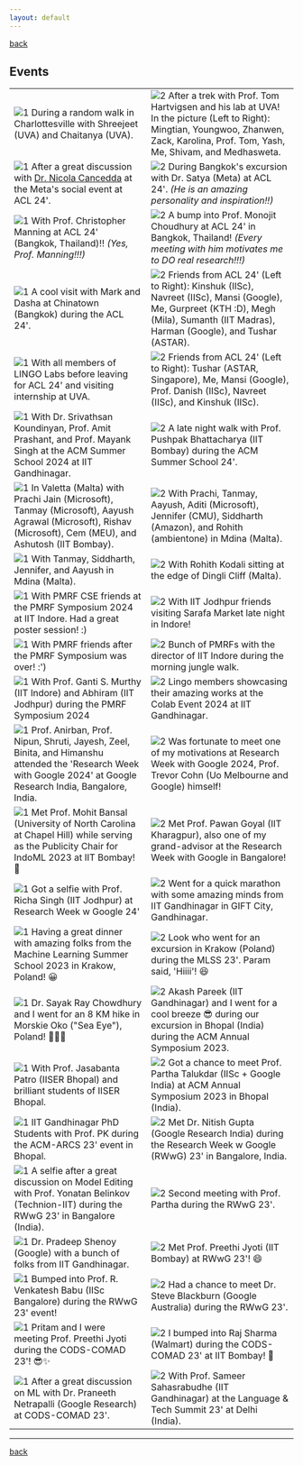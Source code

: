 ```yaml
---
layout: default
---
```


[back](./)

## Events

| | |
|-|-|
| <img src="./gallery/Shree_Cheetah.JPG" alt="1" > During a random walk in Charlottesville with Shreejeet (UVA) and Chaitanya (UVA). | <img src="./gallery/Hartvigsen_lab.PNG" alt="2" > After a trek with Prof. Tom Hartvigsen and his lab at UVA! In the picture (Left to Right): Mingtian, Youngwoo, Zhanwen, Zack, Karolina, Prof. Tom, Yash, Me, Shivam, and Medhasweta. |
| <img src="./gallery/Nicola.jpg" alt="1" > After a great discussion with [Dr. Nicola Cancedda](https://ai.meta.com/people/941637921299851/nicola-cancedda/) at the Meta's social event at ACL 24'. | <img src="./gallery/Satya.jpg" alt="2" > During Bangkok's excursion with Dr. Satya (Meta) at ACL 24'. _(He is an amazing personality and inspiration!!)_ |
| <img src="./gallery/Manning.jpg" alt="1" > With Prof. Christopher Manning at ACL 24' (Bangkok, Thailand)!! _(Yes, Prof. Manning!!!)_ | <img src="./gallery/Monojit.jpg" alt="2" > A bump into Prof. Monojit Choudhury at ACL 24' in Bangkok, Thailand! _(Every meeting with him motivates me to DO real research!!!)_ |
| <img src="./gallery/ACL_Chinatown.JPG" alt="1" > A cool visit with Mark and Dasha at Chinatown (Bangkok) during the ACL 24'. | <img src="./gallery/ACL_group2.JPG" alt="2" > Friends from ACL 24' (Left to Right): Kinshuk (IISc), Navreet (IISc), Mansi (Google), Me, Gurpreet (KTH :D), Megh (Mila), Sumanth (IIT Madras), Harman (Google), and Tushar (ASTAR). |
| <img src="./gallery/LINGO_group.jpg" alt="1" > With all members of LINGO Labs before leaving for ACL 24' and visiting internship at UVA. | <img src="./gallery/ACL_group1.JPG" alt="2" > Friends from ACL 24' (Left to Right): Tushar (ASTAR, Singapore), Me, Mansi (Google), Prof. Danish (IISc), Navreet (IISc), and Kinshuk (IISc). |
| <img src="./gallery/SummerSchool.JPEG"  alt="1" > With Dr. Srivathsan Koundinyan, Prof. Amit Prashant, and Prof. Mayank Singh at the ACM Summer School 2024 at IIT Gandhinagar. | <img src="./gallery/pushpak.jpg" alt="2" > A late night walk with Prof. Pushpak Bhattacharya (IIT Bombay) during the ACM Summer School 24'. |
| <img src="./gallery/malta-friends.jpg"  alt="1" > In Valetta (Malta) with Prachi Jain (Microsoft), Tanmay (Microsoft), Aayush Agrawal (Microsoft), Rishav (Microsoft), Cem (MEU), and Ashutosh (IIT Bombay). | <img src="./gallery/malta-friends2.jpg" alt="2" >  With Prachi, Tanmay, Aayush, Aditi (Microsoft), Jennifer (CMU), Siddharth (Amazon), and Rohith (ambientone) in Mdina (Malta). |
| <img src="./gallery/malta-friends3.jpg"  alt="1" > With Tanmay, Siddharth, Jennifer, and Aayush in Mdina (Malta). | <img src="./gallery/malta-rohit.jpg" alt="2" > With Rohith Kodali sitting at the edge of Dingli Cliff (Malta). |
| <img src="./gallery/pmrf-cse.jpg"  alt="1" > With PMRF CSE friends at the PMRF Symposium 2024 at IIT Indore. Had a great poster session! :) | <img src="./gallery/pmrf-friends.jpg" alt="2" > With IIT Jodhpur friends visiting Sarafa Market late night in Indore!  |
| <img src="./gallery/pmrf-friends2.jpg"  alt="1" > With PMRF friends after the PMRF Symposium was over! :') | <img src="./gallery/pmrf-iiti.jpg" alt="2" > Bunch of PMRFs with the director of IIT Indore during the morning jungle walk.   |
| <img src="./gallery/pmrf-prof.jpg"  alt="1" > With Prof. Ganti S. Murthy (IIT Indore) and Abhiram (IIT Jodhpur) during the PMRF Symposium 2024 | <img src="./gallery/colab-iitgn.jpg" alt="2" > Lingo members showcasing their amazing works at the Colab Event 2024 at IIT Gandhinagar.   |
| <img src="./gallery/grw-iitgn.jpg"  alt="1" > Prof. Anirban, Prof. Nipun, Shruti, Jayesh, Zeel, Binita, and Himanshu attended the 'Research Week with Google 2024' at Google Research India, Bangalore, India. | <img src="./gallery/grw-trevor.jpg" alt="2" > Was fortunate to meet one of my motivations at Research Week with Google 2024, Prof. Trevor Cohn (Uo Melbourne and Google) himself!   |
| <img src="./gallery/indoml-mohit.jpg"  alt="1" > Met Prof. Mohit Bansal (University of North Carolina at Chapel Hill) while serving as the Publicity Chair for IndoML 2023 at IIT Bombay! 🤯 | <img src="./gallery/grw-pawan.jpg" alt="2" > Met Prof. Pawan Goyal (IIT Kharagpur), also one of my grand-advisor at the Research Week with Google in Bangalore!   |
| <img src="./gallery/grw-richa.jpg"  alt="1" > Got a selfie with Prof. Richa Singh (IIT Jodhpur) at Research Week w Google 24' | <img src="./gallery/marathon.jpg" alt="2" > Went for a quick marathon with some amazing minds from IIT Gandhinagar in GIFT City, Gandhinagar.  |
| <img src="./gallery/mlss-friends.jpg"  alt="1" > Having a great dinner with amazing folks from the Machine Learning Summer School 2023 in Krakow, Poland! 😀 | <img src="./gallery/mlss-group.jpg" alt="2" > Look who went for an excursion in Krakow (Poland) during the MLSS 23'. Param said, 'Hiiii'! 😆  |
| <img src="./gallery/mlss-sayak.jpg"  alt="1" > Dr. Sayak Ray Chowdhury and I went for an 8 KM hike in Morskie Oko ("Sea Eye"), Poland! 🚶🏻‍♂️ | <img src="./gallery/acm-akash.jpg" alt="2" > Akash Pareek (IIT Gandhinagar) and I went for a cool breeze 😎 during our excursion in Bhopal (India) during the ACM Annual Symposium 2023. |
| <img src="./gallery/acm-jasabanta.jpg"  alt="1" > With Prof. Jasabanta Patro (IISER Bhopal) and brilliant students of IISER Bhopal. | <img src="./gallery/acm-partha.jpg" alt="2" > Got a chance to meet Prof. Partha Talukdar (IISc + Google India) at ACM Annual Symposium 2023 in Bhopal (India). |
| <img src="./gallery/acm-pk.jpg"  alt="1" > IIT Gandhinagar PhD Students with Prof. PK during the ACM-ARCS 23' event in Bhopal. | <img src="./gallery/grw-nitish.jpg" alt="2" > Met Dr. Nitish Gupta (Google Research India) during the Research Week w Google (RWwG) 23' in Bangalore, India.  |
| <img src="./gallery/grw-yonatan.jpg"  alt="1" > A selfie after a great discussion on Model Editing with Prof. Yonatan Belinkov (Technion-IIT) during the RWwG 23' in Bangalore (India). | <img src="./gallery/grw-partha.jpg" alt="2" > Second meeting with Prof. Partha during the RWwG 23'.  |
| <img src="./gallery/grw-pradeep.jpg"  alt="1" > Dr. Pradeep Shenoy (Google) with a bunch of folks from IIT Gandhinagar. | <img src="./gallery/grw-preethi.jpg" alt="2" > Met Prof. Preethi Jyoti (IIT Bombay) at RWwG 23'! 😄  |
| <img src="./gallery/grw-venkatesh.jpg"  alt="1" > Bumped into Prof. R. Venkatesh Babu (IISc Bangalore) during the RWwG 23' event! | <img src="./gallery/grw-steve.jpg" alt="2" > Had a chance to meet Dr. Steve Blackburn (Google Australia) during the RWwG 23'. |
| <img src="./gallery/cods-preethi.jpg"  alt="1" > Pritam and I were meeting Prof. Preethi Jyoti during the CODS-COMAD 23'! 😎✨ | <img src="./gallery/cods-rajsharma.jpg" alt="2" > I bumped into Raj Sharma (Walmart) during the CODS-COMAD 23' at IIT Bombay! 🤯 |
| <img src="./gallery/cods-praneeth.jpg"  alt="1" > After a great discussion on ML with Dr. Praneeth Netrapalli (Google Research) at CODS-COMAD 23'. | <img src="./gallery/delhi-sameer.jpg" alt="2" > With Prof. Sameer Sahasrabudhe (IIT Gandhinagar) at the Language & Tech Summit 23' at Delhi (India). |

---

[back](./)
